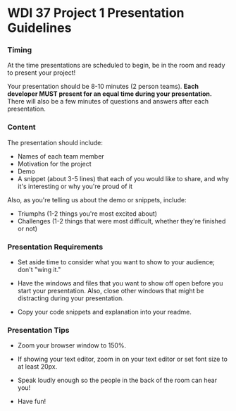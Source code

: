 # WDI 37 Project 1 Presentation Guidelines


### Timing

At the time presentations are scheduled to begin, be in the room and ready to present your project!

Your presentation should be 8-10 minutes (2 person teams).  **Each developer MUST present for an equal time during your presentation.**  There will also be a few minutes of questions and answers after each presentation.


### Content

The presentation should include:

- Names of each team member
- Motivation for the project
- Demo 
- A snippet (about 3-5 lines) that each of you would like to share, and why it's interesting or why you're proud of it

Also, as you're telling us about the demo or snippets, include:

- Triumphs (1-2 things you're most excited about)
- Challenges (1-2 things that were most difficult, whether they're finished or not) 



### Presentation Requirements

- Set aside time to consider what you want to show to your audience; don't "wing it."

- Have the windows and files that you want to show off open before you start your presentation. Also, close other windows that might be distracting during your presentation.

- Copy your code snippets and explanation into your readme.

### Presentation Tips

- Zoom your browser window to 150%.

- If showing your text editor, zoom in on your text editor or set font size to at least 20px.

- Speak loudly enough so the people in the back of the room can hear you!

- Have fun!
